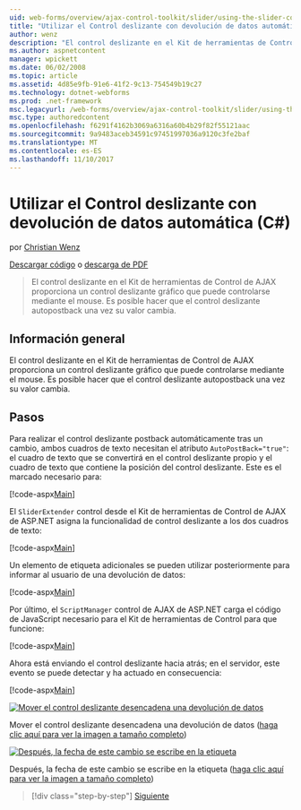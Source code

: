 ```yaml
---
uid: web-forms/overview/ajax-control-toolkit/slider/using-the-slider-control-with-auto-postback-cs
title: "Utilizar el Control deslizante con devolución de datos automática (C#) | Documentos de Microsoft"
author: wenz
description: "El control deslizante en el Kit de herramientas de Control de AJAX proporciona un control deslizante gráfico que puede controlarse mediante el mouse. Es posible hacer que el control deslizante Autocontab..."
ms.author: aspnetcontent
manager: wpickett
ms.date: 06/02/2008
ms.topic: article
ms.assetid: 4d85e9fb-91e6-41f2-9c13-754549b19c27
ms.technology: dotnet-webforms
ms.prod: .net-framework
msc.legacyurl: /web-forms/overview/ajax-control-toolkit/slider/using-the-slider-control-with-auto-postback-cs
msc.type: authoredcontent
ms.openlocfilehash: f6291f4162b3069a6316a60b4b29f82f55121aac
ms.sourcegitcommit: 9a9483aceb34591c97451997036a9120c3fe2baf
ms.translationtype: MT
ms.contentlocale: es-ES
ms.lasthandoff: 11/10/2017
---
```

<a name="using-the-slider-control-with-auto-postback-c"></a>Utilizar el Control deslizante con devolución de datos automática (C#)
====================
por [Christian Wenz](https://github.com/wenz)

[Descargar código](http://download.microsoft.com/download/9/3/f/93f8daea-bebd-4821-833b-95205389c7d0/Slider1.cs.zip) o [descarga de PDF](http://download.microsoft.com/download/b/6/a/b6ae89ee-df69-4c87-9bfb-ad1eb2b23373/slider1CS.pdf)

> El control deslizante en el Kit de herramientas de Control de AJAX proporciona un control deslizante gráfico que puede controlarse mediante el mouse. Es posible hacer que el control deslizante autopostback una vez su valor cambia.


## <a name="overview"></a>Información general

El control deslizante en el Kit de herramientas de Control de AJAX proporciona un control deslizante gráfico que puede controlarse mediante el mouse. Es posible hacer que el control deslizante autopostback una vez su valor cambia.

## <a name="steps"></a>Pasos

Para realizar el control deslizante postback automáticamente tras un cambio, ambos cuadros de texto necesitan el atributo `AutoPostBack="true"`: el cuadro de texto que se convertirá en el control deslizante propio y el cuadro de texto que contiene la posición del control deslizante. Este es el marcado necesario para:

[!code-aspx[Main](using-the-slider-control-with-auto-postback-cs/samples/sample1.aspx)]

El `SliderExtender` control desde el Kit de herramientas de Control de AJAX de ASP.NET asigna la funcionalidad de control deslizante a los dos cuadros de texto:

[!code-aspx[Main](using-the-slider-control-with-auto-postback-cs/samples/sample2.aspx)]

Un elemento de etiqueta adicionales se pueden utilizar posteriormente para informar al usuario de una devolución de datos:

[!code-aspx[Main](using-the-slider-control-with-auto-postback-cs/samples/sample3.aspx)]

Por último, el `ScriptManager` control de AJAX de ASP.NET carga el código de JavaScript necesario para el Kit de herramientas de Control para que funcione:

[!code-aspx[Main](using-the-slider-control-with-auto-postback-cs/samples/sample4.aspx)]

Ahora está enviando el control deslizante hacia atrás; en el servidor, este evento se puede detectar y ha actuado en consecuencia:

[!code-aspx[Main](using-the-slider-control-with-auto-postback-cs/samples/sample5.aspx)]


[![Mover el control deslizante desencadena una devolución de datos](using-the-slider-control-with-auto-postback-cs/_static/image2.png)](using-the-slider-control-with-auto-postback-cs/_static/image1.png)

Mover el control deslizante desencadena una devolución de datos ([haga clic aquí para ver la imagen a tamaño completo](using-the-slider-control-with-auto-postback-cs/_static/image3.png))


[![Después, la fecha de este cambio se escribe en la etiqueta](using-the-slider-control-with-auto-postback-cs/_static/image5.png)](using-the-slider-control-with-auto-postback-cs/_static/image4.png)

Después, la fecha de este cambio se escribe en la etiqueta ([haga clic aquí para ver la imagen a tamaño completo](using-the-slider-control-with-auto-postback-cs/_static/image6.png))

>[!div class="step-by-step"]
[Siguiente](databinding-the-slider-control-cs.md)
